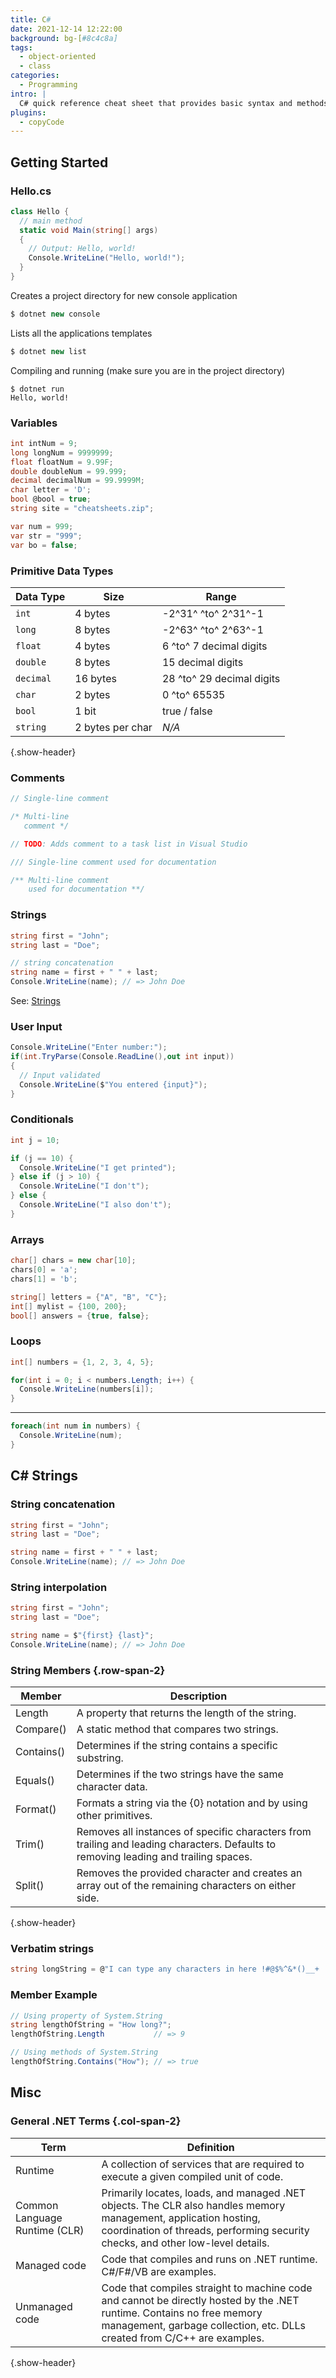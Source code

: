 ```yaml
---
title: C#
date: 2021-12-14 12:22:00
background: bg-[#8c4c8a]
tags:
  - object-oriented
  - class
categories:
  - Programming
intro: |
  C# quick reference cheat sheet that provides basic syntax and methods.
plugins:
  - copyCode
---
```


## Getting Started

### Hello.cs

```cs
class Hello {
  // main method
  static void Main(string[] args)
  {
    // Output: Hello, world!
    Console.WriteLine("Hello, world!");
  }
}
```

Creates a project directory for new console application

```cs
$ dotnet new console
```

Lists all the applications templates

```cs
$ dotnet new list
```

Compiling and running (make sure you are in the project directory)

```shell script
$ dotnet run
Hello, world!
```

### Variables

```cs
int intNum = 9;
long longNum = 9999999;
float floatNum = 9.99F;
double doubleNum = 99.999;
decimal decimalNum = 99.9999M;
char letter = 'D';
bool @bool = true;
string site = "cheatsheets.zip";

var num = 999;
var str = "999";
var bo = false;
```

### Primitive Data Types

| Data Type | Size             | Range                     |
| --------- | ---------------- | ------------------------- |
| `int`     | 4 bytes          | -2^31^ ^to^ 2^31^-1       |
| `long`    | 8 bytes          | -2^63^ ^to^ 2^63^-1       |
| `float`   | 4 bytes          | 6 ^to^ 7 decimal digits   |
| `double`  | 8 bytes          | 15 decimal digits         |
| `decimal` | 16 bytes         | 28 ^to^ 29 decimal digits |
| `char`    | 2 bytes          | 0 ^to^ 65535              |
| `bool`    | 1 bit            | true / false              |
| `string`  | 2 bytes per char | _N/A_                     |

{.show-header}

### Comments

```cs
// Single-line comment

/* Multi-line
   comment */

// TODO: Adds comment to a task list in Visual Studio

/// Single-line comment used for documentation

/** Multi-line comment
    used for documentation **/

```

### Strings

```cs
string first = "John";
string last = "Doe";

// string concatenation
string name = first + " " + last;
Console.WriteLine(name); // => John Doe
```

See: [Strings](#c-strings)

### User Input

```cs
Console.WriteLine("Enter number:");
if(int.TryParse(Console.ReadLine(),out int input))
{
  // Input validated
  Console.WriteLine($"You entered {input}");
}
```

### Conditionals

```cs
int j = 10;

if (j == 10) {
  Console.WriteLine("I get printed");
} else if (j > 10) {
  Console.WriteLine("I don't");
} else {
  Console.WriteLine("I also don't");
}
```

### Arrays

```cs
char[] chars = new char[10];
chars[0] = 'a';
chars[1] = 'b';

string[] letters = {"A", "B", "C"};
int[] mylist = {100, 200};
bool[] answers = {true, false};
```

### Loops

```cs
int[] numbers = {1, 2, 3, 4, 5};

for(int i = 0; i < numbers.Length; i++) {
  Console.WriteLine(numbers[i]);
}
```

---

```cs
foreach(int num in numbers) {
  Console.WriteLine(num);
}
```

## C# Strings

### String concatenation

```cs
string first = "John";
string last = "Doe";

string name = first + " " + last;
Console.WriteLine(name); // => John Doe
```

### String interpolation

```cs
string first = "John";
string last = "Doe";

string name = $"{first} {last}";
Console.WriteLine(name); // => John Doe
```

### String Members {.row-span-2}

| Member     | Description                                                                                                                          |
| ---------- | ------------------------------------------------------------------------------------------------------------------------------------ |
| Length     | A property that returns the length of the string.                                                                                    |
| Compare()  | A static method that compares two strings.                                                                                           |
| Contains() | Determines if the string contains a specific substring.                                                                              |
| Equals()   | Determines if the two strings have the same character data.                                                                          |
| Format()   | Formats a string via the {0} notation and by using other primitives.                                                                 |
| Trim()     | Removes all instances of specific characters from trailing and leading characters. Defaults to removing leading and trailing spaces. |
| Split()    | Removes the provided character and creates an array out of the remaining characters on either side.                                  |

{.show-header}

### Verbatim strings

```cs {.wrap}
string longString = @"I can type any characters in here !#@$%^&*()__+ '' \n \t except double quotes and I will be taken literally. I even work with multiple lines.";
```

### Member Example

```cs
// Using property of System.String
string lengthOfString = "How long?";
lengthOfString.Length           // => 9

// Using methods of System.String
lengthOfString.Contains("How"); // => true
```

## Misc

### General .NET Terms {.col-span-2}

| Term                          | Definition                                                                                                                                                                                          |
| ----------------------------- | --------------------------------------------------------------------------------------------------------------------------------------------------------------------------------------------------- |
| Runtime                       | A collection of services that are required to execute a given compiled unit of code.                                                                                                                |
| Common Language Runtime (CLR) | Primarily locates, loads, and managed .NET objects. The CLR also handles memory management, application hosting, coordination of threads, performing security checks, and other low-level details. |
| Managed code                  | Code that compiles and runs on .NET runtime. C#/F#/VB are examples.                                                                                                                                 |
| Unmanaged code                | Code that compiles straight to machine code and cannot be directly hosted by the .NET runtime. Contains no free memory management, garbage collection, etc. DLLs created from C/C++ are examples.   |

{.show-header}
